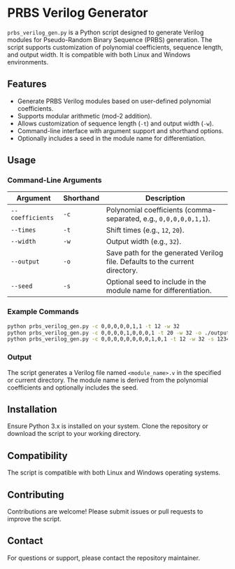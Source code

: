 # PRBS Verilog Generator

`prbs_verilog_gen.py` is a Python script designed to generate Verilog modules for Pseudo-Random Binary Sequence (PRBS) generation. The script supports customization of polynomial coefficients, sequence length, and output width. It is compatible with both Linux and Windows environments.

## Features

- Generate PRBS Verilog modules based on user-defined polynomial coefficients.
- Supports modular arithmetic (mod-2 addition).
- Allows customization of sequence length (`-t`) and output width (`-w`).
- Command-line interface with argument support and shorthand options.
- Optionally includes a seed in the module name for differentiation.

## Usage

### Command-Line Arguments

| Argument         | Shorthand | Description                                                                 |
|------------------|-----------|-----------------------------------------------------------------------------|
| `--coefficients` | `-c`      | Polynomial coefficients (comma-separated, e.g., `0,0,0,0,0,1,1`).           |
| `--times`        | `-t`      | Shift times (e.g., `12`, `20`).                                             |
| `--width`        | `-w`      | Output width (e.g., `32`).                                                  |
| `--output`       | `-o`      | Save path for the generated Verilog file. Defaults to the current directory.|
| `--seed`         | `-s`      | Optional seed to include in the module name for differentiation.            |

### Example Commands

```bash
python prbs_verilog_gen.py -c 0,0,0,0,0,1,1 -t 12 -w 32
python prbs_verilog_gen.py -c 0,0,0,0,1,0,0,0,1 -t 20 -w 32 -o ./output
python prbs_verilog_gen.py -c 0,0,0,0,0,0,0,0,1,0,1 -t 12 -w 32 -s 12345
```

### Output

The script generates a Verilog file named `<module_name>.v` in the specified or current directory. The module name is derived from the polynomial coefficients and optionally includes the seed.

## Installation

Ensure Python 3.x is installed on your system. Clone the repository or download the script to your working directory.

## Compatibility

The script is compatible with both Linux and Windows operating systems.

## Contributing

Contributions are welcome! Please submit issues or pull requests to improve the script.

## Contact

For questions or support, please contact the repository maintainer.
